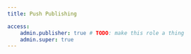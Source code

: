 ```yaml
---
title: Push Publishing

access:
    admin.publisher: true # TODO: make this role a thing
    admin.super: true
---
```

